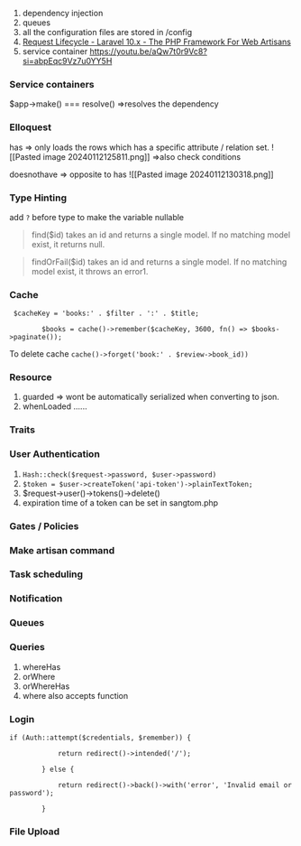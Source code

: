 1. dependency injection
2. queues
3. all the configuration files are stored in /config
4. [Request Lifecycle - Laravel 10.x - The PHP Framework For Web Artisans](https://laravel.com/docs/10.x/lifecycle)
5. service container https://youtu.be/aQw7t0r9Vc8?si=abpEqc9Vz7u0YY5H
### Service containers
$app->make() === resolve() =>resolves the dependency

### Elloquest
has => only loads the rows which has a specific attribute / relation set.
![[Pasted image 20240112125811.png]]
=>also check conditions

doesnothave => opposite to has
![[Pasted image 20240112130318.png]]

### Type Hinting

add `?` before type to make the variable nullable

> find($id) takes an id and returns a single model. If no matching model exist, it returns null.
    
>   findOrFail($id) takes an id and returns a single model. If no matching model exist, it throws an error1.

### Cache
```
 $cacheKey = 'books:' . $filter . ':' . $title;

        $books = cache()->remember($cacheKey, 3600, fn() => $books->paginate());
```
To delete cache
`cache()->forget('book:' . $review->book_id))`

### Resource
1. guarded => wont be automatically serialized when converting to json.
2. whenLoaded ......
### Traits
### User Authentication
1. `Hash::check($request->password, $user->password)`
2. `$token = $user->createToken('api-token')->plainTextToken;`
3. $request->user()->tokens()->delete()
4. expiration time of a token can be set in sangtom.php

### Gates / Policies
### Make artisan command
### Task scheduling
### Notification
### Queues
### Queries
1. whereHas
2. orWhere
3. orWhereHas
4. where also accepts function 
### Login
```
if (Auth::attempt($credentials, $remember)) {

            return redirect()->intended('/');

        } else {

            return redirect()->back()->with('error', 'Invalid email or password');

        }
```
### File Upload
